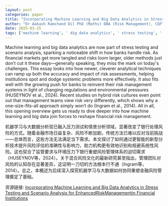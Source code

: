 ```yaml
---
layout: post
categories: paper
title: "Incorporating Machine Learning and Big Data Analytics in Stress Testing and Scenario Analysis for EnhancedRiskManagementin Financial Institutions"
author: "Dr Aakash Ramchand Dil PhD (Maths) DBA (Risk Management), CQF"
date: 2025-03-25
tags: ['machine learning', ' dig data analytics', ' stress testing', ' reverse stress testing', ' scenario analysis', ' risk management', ' enterprise risk management', ' credit risk', ' market risk', ' VaR', ' Value at risk', ' quantitative analysis']
---
```


Machine learning and big data analytics are now part of stress testing and scenario analysis, sparking a noticeable shift in how banks handle risk. As financial markets get more tangled and risks loom larger, older methods just don’t cut it these days—generally speaking, they miss the mark on today's challenges. This essay looks into how newer, cleverer analytical techniques can ramp up both the accuracy and impact of risk assessments, helping institutions spot and dodge systemic problems more effectively. It also fits well with the growing push for banks to reinvent their risk management systems in light of changing regulations and environmental pressures (HUSEYNOV et al., 2024). Recent studies on hybrid risk cultures even point out that management teams view risk very differently, which shows why a one-size-fits-all approach simply won’t do (Ingram et al., 2014). All in all, this opening overview gets us ready to dive deeper into how machine learning and big data join forces to reshape financial risk management.

机器学习与大数据分析现已融入压力测试和情景分析领域，显著改变了银行处理风险的方式。随着金融市场日益复杂、风险不断加剧，传统方法已难以应对当前挑战——总体而言，这些方法无法满足当下需求。本文探讨了如何通过更智能的新型分析技术提升风险评估的准确性与影响力，助力机构更有效地识别和规避系统性风险。这也契合了监管要求与环境压力下银行重塑风险管理体系的迫切需求（HUSEYNOV等，2024）。关于混合风险文化的最新研究甚至指出，管理团队对风险的认知存在显著差异，这证明一刀切的方法根本行不通（Ingram等，2014）。总之，本概述为后续深入探究机器学习与大数据如何协同重塑金融风险管理奠定了基础。

资源链接: [Incorporating Machine Learning and Big Data Analytics in Stress Testing and Scenario Analysis for EnhancedRiskManagementin Financial Institutions](https://papers.ssrn.com/sol3/papers.cfm?abstract_id=5193094)
